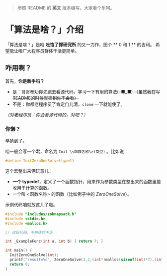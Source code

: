 > 参照 README 的 **英文** 版本编写，大家看个乐呵。

# 「算法是啥？」介绍
「算法是啥？」是咱 **吃饱了撑研究所** 的又一力作，图个 ** 0 和 1 ** 的吉利。 希望能让咱广大程序员群体干活更简单。

## 咋用啊？
首先，**你是新手吗？**

- 是：哥哥奉劝你先跑去看源代码，学习一下有用的算法(⌐■_■) ~~（虽然我在写README的时候就猜到你不会看）~~ 
- 不是：你都老程序员了肯定门儿清，`clone` 一下就能使了。

*（对老程序员：你会看源代码的，对吧？）*

### 你懒？
早猜到了。

咱一般会写一个**宏**，命名为 `Init \<函数名称\>(类型)` 。比如说
```c
#define InitZeroOneSolve(type1)
```

这个宏整出来俩玩意儿：
- **一个 typedef**，定义了一个函数指针，用来作为参数类型在整出来的函数里接收用于计算的函数。
- 一个叫 \<函数名称\> 的函数（比如例子中的 *ZeroOneSolve*）。

示例代码咱就放这儿了嗷。

```c
#include "includes/zoknapsack.h"
#include <stdio.h>
#include <malloc.h>

// 这段代码，不熟练的干活

int _ExampleFunc(int a, int b) { return 7; }

int main() {
  InitZeroOneSolve(int);
  printf("result=%d", ZeroOneSolve(1,2,(int*)malloc(sizeof(int)*7),(int*)malloc(sizeof(int)*7),(int*)malloc(sizeof(int)*7),_ExampleFunc));
  return 0;
}
```
